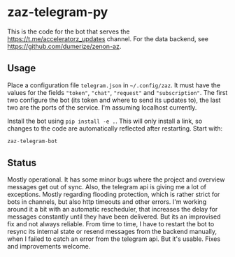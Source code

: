 # zaz-telegram-py

This is the code for the bot that serves the https://t.me/acceleratorz_updates channel. For the data backend, see https://github.com/dumerize/zenon-az.

## Usage
Place a configuration file `telegram.json` in `~/.config/zaz`. It must have the values for the fields `"token"`, `"chat"`, `"request"` and `"subscription"`. The first two configure the bot (its token and where to send its updates to), the last two are the ports of the service. I'm assuming localhost currently.

Install the bot using `pip install -e .`. This will only install a link, so changes to the code are automatically reflected after restarting. Start with:
```python
zaz-telegram-bot
```

## Status
Mostly operational. It has some minor bugs where the project and overview messages get out of sync. Also, the telegram api is giving me a lot of exceptions. Mostly regarding flooding protection, which is rather strict for bots in channels, but also http timeouts and other errors. I'm working around it a bit with an automatic rescheduler, that increases the delay for messages constantly until they have been delivered. But its an improvised fix and not always reliable. From time to time, I have to restart the bot to resync its internal state or resend messages from the backend manually, when I failed to catch an error from the telegram api. But it's usable. Fixes and improvements welcome.
